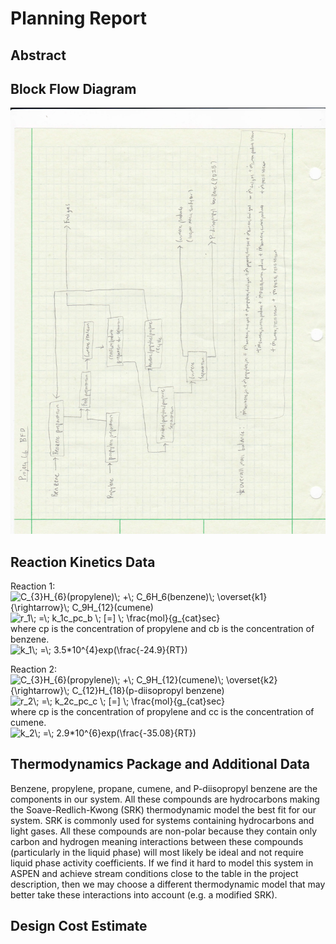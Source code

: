 # Planning Report



## Abstract




## Block Flow Diagram
![BFD](BFD.jpg)




## Reaction Kinetics Data <br>
Reaction 1: <br>
<img src="https://latex.codecogs.com/gif.latex?C_{3}H_{6}(propylene)\;&space;&plus;\;&space;C_6H_6(benzene)\;&space;\overset{k1}{\rightarrow}\;&space;C_9H_{12}(cumene)" title="C_{3}H_{6}(propylene)\; +\; C_6H_6(benzene)\; \overset{k1}{\rightarrow}\; C_9H_{12}(cumene)" /></a> <br>
<img src="https://latex.codecogs.com/gif.latex?r_1\;&space;=\;&space;k_1c_pc_b&space;\;&space;[=]&space;\;&space;\frac{mol}{g_{cat}sec}" title="r_1\; =\; k_1c_pc_b \; [=] \; \frac{mol}{g_{cat}sec}" /></a> <br>
where cp is the concentration of propylene and cb is the concentration of benzene. <br>
<img src="https://latex.codecogs.com/gif.latex?k_1\;&space;=\;&space;3.5*10^{4}exp(\frac{-24.9}{RT})" title="k_1\; =\; 3.5*10^{4}exp(\frac{-24.9}{RT})" /></a> <br>

Reaction 2: <br>
<img src="https://latex.codecogs.com/gif.latex?C_{3}H_{6}(propylene)\;&space;&plus;\;&space;C_9H_{12}(cumene)\;&space;\overset{k2}{\rightarrow}\;&space;C_{12}H_{18}(p-diisopropyl&space;benzene)" title="C_{3}H_{6}(propylene)\; +\; C_9H_{12}(cumene)\; \overset{k2}{\rightarrow}\; C_{12}H_{18}(p-diisopropyl benzene)" /></a> <br>
<img src="https://latex.codecogs.com/gif.latex?r_2\;&space;=\;&space;k_2c_pc_c&space;\;&space;[=]&space;\;&space;\frac{mol}{g_{cat}sec}" title="r_2\; =\; k_2c_pc_c \; [=] \; \frac{mol}{g_{cat}sec}" /></a> <br>
where cp is the concentration of propylene and cc is the concentration of cumene. <br>
<img src="https://latex.codecogs.com/gif.latex?k_2\;&space;=\;&space;2.9*10^{6}exp(\frac{-35.08}{RT})" title="k_2\; =\; 2.9*10^{6}exp(\frac{-35.08}{RT})" /></a> <br>

## Thermodynamics Package and Additional Data

Benzene, propylene, propane, cumene, and P-diisopropyl benzene are the components in our system. All these compounds are hydrocarbons making the Soave-Redlich-Kwong (SRK) thermodynamic model the best fit for our system. SRK is commonly used for systems containing hydrocarbons and light gases. All these compounds are non-polar because they contain only carbon and hydrogen meaning interactions between these compounds (particularly in the liquid phase) will most likely be ideal and not require liquid phase activity coefficients. If we find it hard to model this system in ASPEN and achieve stream conditions close to the table in the project description, then we may choose a different thermodynamic model that may better take these interactions into account (e.g. a modified SRK).


## Design Cost Estimate
